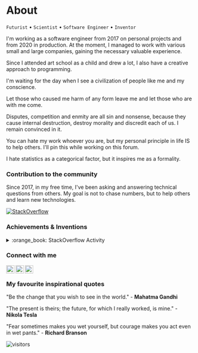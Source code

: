 # About

`Futurist` • `Scientist` • `Software Engineer` • `Inventor`

I'm working as a software engineer from 2017 on personal projects and from 2020 in production. At the moment, I managed to work with various small and large companies, gaining the necessary valuable experience. 

Since I attended art school as a child and drew a lot, I also have a creative approach to programming.

I'm waiting for the day when I see a civilization of people like me and my conscience.

Let those who caused me harm of any form leave me and let those who are with me come.

Disputes, competition and enmity are all sin and nonsense, because they cause internal destruction, destroy morality and discredit each of us. I remain convinced in it.

You can hate my work whoever you are, but my personal principle in life IS to help others. I'll pin this while working on this forum.

I hate statistics as a categorical factor, but it inspires me as a formality.

### Contribution to the community 

Since 2017, in my free time, I've been asking and answering technical questions from others. My goal is not to chase numbers, but to help others and learn new technologies.

[![StackOverflow](https://github-readme-stackoverflow.vercel.app/?userID=8370915&layout=compact&theme=dark)](https://stackoverflow.com/users/8370915/invzbl3)

### Achievements & Inventions

<details>
  <summary>:orange_book: StackOverflow Activity</summary>
  
  <!-- STACKOVERFLOW:START -->
- [Answer by invzbl3 for How to connect to Atlas M0 (Free Tier) cluster correctly via Java driver?](https://stackoverflow.com/a/51042704/8370915)
- [Answer by invzbl3 for How to avoid an exception Prematurely reached end of stream using mongoDB Java driver 3.4+ or 3.6+? (during insertion)](https://stackoverflow.com/a/52704288/8370915)
- [Answer by invzbl3 for MongoCommandException: Command failed with error 8000 (AtlasError): 'no SNI name sent, make sure using a MongoDB 3.4+ driver/shell.'](https://stackoverflow.com/a/59121036/8370915)
- [Answer by invzbl3 for Spring Security: all endpoints return status 200 and unresponsive to constraints as antMatchers](https://stackoverflow.com/a/68744721/8370915)
- [Answer by invzbl3 for How to fix the issue: "The specified database user/password combination is rejected" using Intellij IDEA?](https://stackoverflow.com/a/69789693/8370915)
- [Answer by invzbl3 for How to get the Maven project window in Intellij 14 | Update: cannot see the right side "tab bar" with Maven project](https://stackoverflow.com/a/57502246/8370915)
- [Answer by invzbl3 for Failed Autowired of BuildProperties Spring Boot 2.1.5 & eclipse](https://stackoverflow.com/a/68686686/8370915)
<!-- STACKOVERFLOW:END -->
</details>

### Connect with me

[<img align="left" alt="GitHub" width="22px" src="https://cdn.jsdelivr.net/npm/simple-icons@v3/icons/github.svg" />][github]
[<img align="left" alt="Stack Overflow" width="22px" src="https://cdn.jsdelivr.net/npm/simple-icons@v3/icons/stackoverflow.svg" />][stackoverflow]
[<img align="left" alt="LinkedIn" width="22px" src="https://cdn.jsdelivr.net/npm/simple-icons@v3/icons/linkedin.svg" />][linkedin]

[stackoverflow]: https://stackoverflow.com/users/8370915/invzbl3
[github]: https://github.com/invzbl3
[linkedin]: https://www.linkedin.com/in/maksym-r-97388915a/

<br />

### My favourite inspirational quotes

"Be the change that you wish to see in the world." - **Mahatma Gandhi**

"The present is theirs; the future, for which I really worked, is mine." - **Nikola Tesla**

"Fear sometimes makes you wet yourself, but courage makes you act even in wet pants." - **Richard Branson**

![visitors](https://visitor-badge.laobi.icu/badge?page_id=invzbl3)
